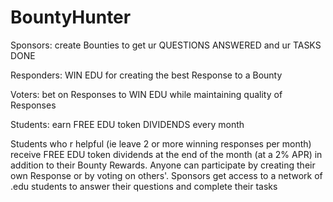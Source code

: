 # BountyHunter

Sponsors: create Bounties to get ur QUESTIONS ANSWERED and ur TASKS DONE

Responders: WIN EDU for creating the best Response to a Bounty

Voters: bet on Responses to WIN EDU while maintaining quality of Responses

Students: earn FREE EDU token DIVIDENDS every month


Students who r helpful (ie leave 2 or more winning responses per month) receive FREE EDU token dividends at the end of the month (at a 2% APR) in addition to their Bounty Rewards.
Anyone can participate by creating their own Response or by voting on others'.
Sponsors get access to a network of .edu students to answer their questions and complete their tasks 
